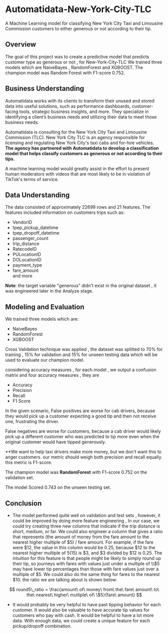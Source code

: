 # Automatidata-New-York-City-TLC
A Machine Learning model for classifying New York City Taxi and Limousine Commission customers to either generous or not according to their tip.


## Overview 

The goal of this project was to create a predictive model that predicts customer type as generous or not ,  for New-York-City-TLC
We trained three models which are  NaiveBayes , RandomForest and XGBOOST.
The champion model was Random Forest with F1-score 0.752.

## Business Understanding 

Automatidata works with its clients to transform their unused and stored data into useful solutions, such as performance dashboards, customer-facing tools, strategic business insights, and more. They specialize in identifying a client’s business needs and utilizing their data to meet those business needs. 

Automatidata is consulting for the New York City Taxi and Limousine Commission (TLC). New York City TLC is an agency responsible for licensing and regulating New York City's taxi cabs and for-hire vehicles. 
**The agency has partnered with Automatidata to develop a classification model that helps classify customers as generous or not according to their tips.**

A machine learning model would greatly assist in the effort to present human moderators with videos that are most likely to be in violation of TikTok's terms of service.

## Data Understanding

The data consisted of approximately 22699 rows and 21 features. The features included information on customers trips such as: 
- VendorID               
- tpep_pickup_datetime   
- tpep_dropoff_datetime 
- passenger_count        
- trip_distance          
- RatecodeID             
- PULocationID           
- DOLocationID           
- payment_type           
- fare_amount            
and more

**Note**: the target variable "generous" didn't exist in the original dataset , it was engineered later in the Analyze stage.

## Modeling and Evaluation 

We trained three models which are:
 - NaiveBayes
 - RandomForest
 - XGBOOST

Cross Validation technique was applied , the dataset was splitted to 70% for training , 15% for validation and 15% for unseen testing data which will be used to evaluate our champion model.
   
considering accuracy measures , for each model , we output a confusion matrix and four accuracy measures , they are
 - Accuracy
 - Precision
 - Recall
 - F1 Score
   
In the given scenario, False positives are worse for cab drivers, because they would pick up a customer expecting a good tip and then not receive one, frustrating the driver.

False negatives are worse for customers, because a cab driver would likely pick up a different customer who was predicted to tip more even when the original customer would have tipped generously.

**We want to help taxi drivers make more money, but we don't want this to anger customers. our metric should weigh both precision and recall equally. this metric is F1-score.

The champion model was **RandomForest** with F1-score 0.752 on the validation set.

The model Scored 0.743 on the unseen testing set.

## Conclusion

- The model performed quite well on validation and test sets , however, it could be improved by doing more feature engineering , In our case, we could try creating three new columns that indicate if the trip distance is short, medium, or far. We could also engineer a column that gives a ratio that represents (the amount of money from the fare amount to the nearest higher multiple of $5) / fare amount. For example, if the fare were $12, the value in this column would be 0.25, because $12 to the nearest higher multiple of $5 ($15) is $3, and $3 divided by $12 is 0.25. The intuition for this feature is that people might be likely to simply round up their tip, so journeys with fares with values just under a multiple of \\$5 may have lower tip percentages than those with fare values just over a multiple of $5. We could also do the same thing for fares to the nearest $10. the ratio we are talking about is shown below:

$$
round5\_ratio = \frac{amount\ of\ money\ from\ the\ fare\ amount\ to\ the\ nearest\ higher\ multiple\ of\ \$5}{fare\ amount}
$$

- It would probably be very helpful to have past tipping behavior for each customer. It would also be valuable to have accurate tip values for customers who pay with cash.
It would be helpful to have a lot more data. With enough data, we could create a unique feature for each pickup/dropoff combination.
